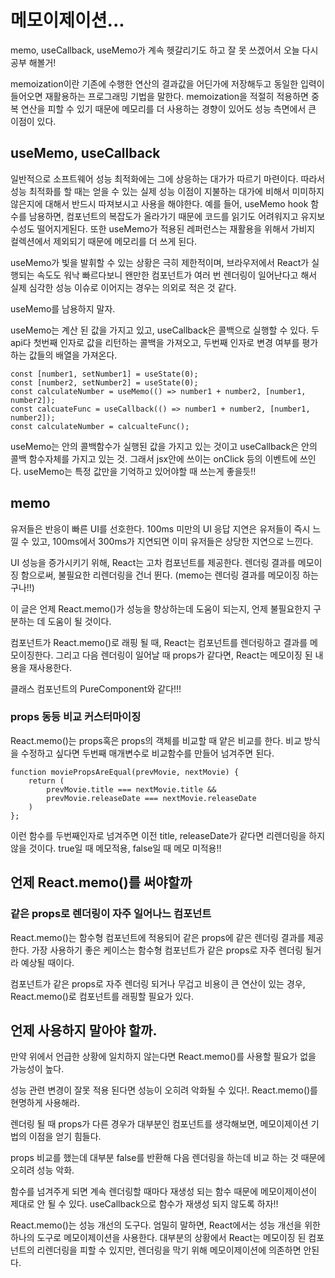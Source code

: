# 메모이제이션...

memo, useCallback, useMemo가 계속 헷갈리기도 하고 잘 못 쓰겠어서 오늘 다시 공부 해볼거!

memoization이란 기존에 수행한 연산의 결과값을 어딘가에 저장해두고 동일한 입력이 들어오면 재활용하는 프로그래밍 기법을 말한다.
memoization을 적절히 적용하면 중복 연산을 피할 수 있기 때문에 메모리를 더 사용하는 경향이 있어도 성능 측면에서 큰 이점이 있다.



## useMemo, useCallback

일반적으로 소프트웨어 성능 최적화에는 그에 상응하는 대가가 따르기 마련이다. 따라서 성능 최적화를 할 때는 얻을 수 있는 실제 성능 이점이 지불하는 대가에 비해서 미미하지 않은지에 대해서 반드시 따져보시고 사용을 해야한다.
예를 들어, useMemo hook 함수를 남용하면, 컴포넌트의 복잡도가 올라가기 때문에 코드를 읽기도 어려워지고 유지보수성도 떨어지게된다.
또한 useMemo가 적용된 레퍼런스는 재활용을 위해서 가비지 컬렉션에서 제외되기 때문에 메모리를 더 쓰게 된다.

useMemo가 빛을 발휘할 수 있는 상황은 극히 제한적이며, 브라우저에서 React가 실행되는 속도도 워낙 빠르다보니 왠만한 컴포넌트가 여러 번 렌더링이 일어난다고 해서 실제 심각한 성능 이슈로 이어지는 경우는 의외로 적은 것 같다.

useMemo를 남용하지 말자.

useMemo는 계산 된 값을 가지고 있고, useCallback은 콜백으로 실행할 수 있다. 두 api다 첫번째 인자로 값을 리턴하는 콜백을 가져오고, 두번째 인자로 변경 여부를 평가하는 값들의 배열을 가져온다.

    const [number1, setNumber1] = useState(0);
    const [number2, setNumber2] = useState(0);
    const calculateNumber = useMemo(() => number1 + number2, [number1, number2]);
    const calcuateFunc = useCallback(() => number1 + number2, [number1, number2]);
    const calculateNumber = calcualteFunc();

useMemo는 안의 콜백함수가 실행된 값을 가지고 있는 것이고 useCallback은 안의 콜백 함수자체를 가지고 있는 것. 그래서 jsx안에 쓰이는 onClick 등의 이벤트에 쓰인다.
useMemo는 특정 값만을 기억하고 있어야할 때 쓰는게 좋을듯!!

## memo

유저들은 반응이 빠른 UI를 선호한다. 100ms 미만의 UI 응답 지연은 유저들이 즉시 느낄 수 있고, 100ms에서 300ms가 지연되면 이미 유저들은 상당한 지연으로 느낀다.

UI 성능을 증가시키기 위해, React는 고차 컴포넌트를 제공한다. 렌더링 결과를 메모이징 함으로써, 불필요한 리렌더링을 건너 뛴다.
(memo는 렌더링 결과를 메모이징 하는구나!!)

이 글은 언제 React.memo()가 성능을 향상하는데 도움이 되는지, 언제 불필요한지 구분하는 데 도움이 될 것이다.

컴포넌트가 React.memo()로 래핑 될 때, React는 컴포넌트를 렌더링하고 결과를 메모이징한다. 그리고 다음 렌더링이 일어날 때 props가 같다면, React는 메모이징 된 내용을 재사용한다.

클래스 컴포넌트의 PureComponent와 같다!!!


### props 동등 비교 커스터마이징

React.memo()는 props혹은 props의 객체를 비교할 때 얕은 비교를 한다.
비교 방식을 수정하고 싶다면 두번째 매개변수로 비교함수를 만들어 넘겨주면 된다.

    function moviePropsAreEqual(prevMovie, nextMovie) {
        return (
            prevMovie.title === nextMovie.title &&
            prevMovie.releaseDate === nextMovie.releaseDate
        )
    };

이런 함수를 두번째인자로 넘겨주면 이전 title, releaseDate가 같다면 리렌더링을 하지 않을 것이다.
true일 때 메모적용, false일 때 메모 미적용!!


## 언제 React.memo()를 써야할까

### 같은 props로 렌더링이 자주 일어나느 컴포넌트
React.memo()는 함수형 컴포넌트에 적용되어 같은 props에 같은 렌더링 결과를 제공한다.
가장 사용하기 좋은 케이스는 함수형 컴포넌트가 같은 props로 자주 렌더링 될거라 예상될 때이다.

컴포넌트가 같은 props로 자주 렌더링 되거나 무겁고 비용이 큰 연산이 있는 경우, React.memo()로 컴포넌트를 래핑할 필요가 있다.

## 언제 사용하지 말아야 할까.
만약 위에서 언급한 상황에 일치하지 않는다면 React.memo()를 사용할 필요가 없을 가능성이 높다.

성능 관련 변경이 잘못 적용 된다면 성능이 오히려 악화될 수 있다!. React.memo()를 현명하게 사용해라.

렌더링 될 때 props가 다른 경우가 대부분인 컴포넌트를 생각해보면, 메모이제이션 기법의 이점을 얻기 힘들다.

props 비교를 했는데 대부분 false를 반환해 다음 렌더링을 하는데 비교 하는 것 때문에 오히려 성능 악화.

함수를 넘겨주게 되면 계속 렌더링할 때마다 재생성 되는 함수 때문에 메모이제이션이 제대로 안 될 수 있다. useCallback으로 함수가 재생성 되지 않도록 하자!!

React.memo()는 성능 개선의 도구다.
엄밀히 말하면, React에서는 성능 개선을 위한 하나의 도구로 메모이제이션을 사용한다. 대부분의 상황에서 React는 메모이징 된 컴포넌트의 리렌더링을 피할 수 있지만, 렌더링을 막기 위해 메모이제이션에 의존하면 안된다.